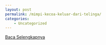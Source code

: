 ```yaml
---
layout: post
permalink: /mimpi-kecoa-keluar-dari-telinga/
categories:
    - Uncategorized
---
```


[Baca Selengkapnya](/06)